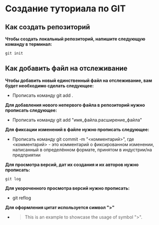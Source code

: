 # Создание туториала по GIT

## Как создать репозиторий


**Чтобы создать локальный репозиторий, напишите следующую команду в терминал:**
```
git init
```

## Как добавить файл на отслеживание

**Чтобы добавить новый единственный файл на отслеживание, вам будет необходимо сделать следующее:**

- Прописать команду git add .

**Для добавления нового непервого файла в репозиторий нужно прописать следующее:**

- Прописать команду git add "имя_файла.расширение_файла"

**Для фиксации изменений в файле нужно прописать следующее:**

- Прописать команду git commit -m "<комментарий>", где <комментарий> - это комментарий о фиксированном изменении, написанный в определённом формате, принятом в индустрии/на предприятии

**Для просмотра версий, дат их создания и их авторов нужно прописать:**
```
git log
```

**Для укороченного просмотра версий нужно прописать:**

- git reflog

**Для оформления цитат используется символ ">"**

- > This is an example to showcase the usage of symbol ">".

